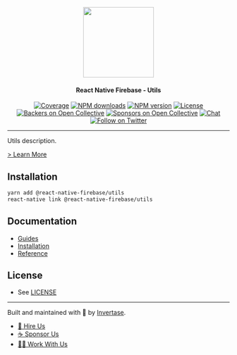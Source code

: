 <p align="center">
  <a href="https://invertase.io/oss/react-native-firebase">
    <img width="160px" src="https://i.imgur.com/JIyBtKW.png"><br/>
  </a>
  <h4 align="center">React Native Firebase - Utils</h2>
</p>

<p align="center">
  <a href="https://api.rnfirebase.io/coverage/utils/detail"><img src="https://api.rnfirebase.io/coverage/utils/badge?style=flat-square" alt="Coverage"></a>
  <a href="https://www.npmjs.com/package/@react-native-firebase/utils"><img src="https://img.shields.io/npm/dm/@react-native-firebase/utils.svg?style=flat-square" alt="NPM downloads"></a>
  <a href="https://www.npmjs.com/package/@react-native-firebase/utils"><img src="https://img.shields.io/npm/v/@react-native-firebase/utils.svg?style=flat-square" alt="NPM version"></a>
  <a href="/LICENSE"><img src="https://img.shields.io/npm/l/react-native-firebase.svg?style=flat-square" alt="License"></a>
  <a href="#backers"><img src="https://opencollective.com/react-native-firebase/backers/badge.svg?style=flat-square" alt="Backers on Open Collective"></a>
  <a href="#sponsors"><img src="https://opencollective.com/react-native-firebase/sponsors/badge.svg?style=flat-square" alt="Sponsors on Open Collective"></a>
  <a href="https://discord.gg/C9aK28N"><img src="https://img.shields.io/discord/295953187817521152.svg?logo=discord&style=flat-square&colorA=7289da&label=discord" alt="Chat"></a>
  <a href="https://twitter.com/rnfirebase"><img src="https://img.shields.io/twitter/follow/rnfirebase.svg?style=social&label=Follow" alt="Follow on Twitter"></a>
</p>

----

Utils description.

[> Learn More](https://firebase.google.com/products/utils/)

## Installation

```bash
yarn add @react-native-firebase/utils
react-native link @react-native-firebase/utils
```

## Documentation

 - [Guides](#TODO)
 - [Installation](#TODO)
 - [Reference](#TODO)

## License

- See [LICENSE](/LICENSE)

----

Built and maintained with 💛 by [Invertase](https://invertase.io). 

- [💼 Hire Us](https://invertase.io/hire-us)
- [☕️ Sponsor Us](https://opencollective.com/react-native-firebase)
- [👩‍💻 Work With Us](https://invertase.io/jobs)
